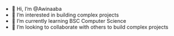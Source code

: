 - 👋 Hi, I’m @Awinaaba
- 👀 I’m interested in building complex projects
- 🌱 I’m currently learning BSC Computer Science
- 💞️ I’m looking to collaborate with others to build complex projects


<!---
Awinaaba/Awinaaba is a ✨ special ✨ repository because its `README.md` (this file) appears on your GitHub profile.
You can click the Preview link to take a look at your changes.
--->
